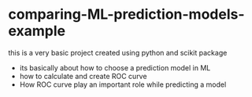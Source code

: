 # comparing-ML-prediction-models-example

this is a very basic project created using python and scikit package

- its basically about how to choose a prediction model in ML
- how to calculate and create ROC curve
- How ROC curve play an important role while predicting a model
